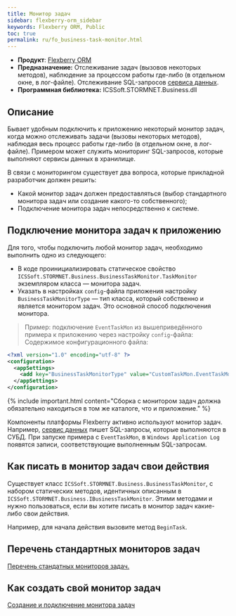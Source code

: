 ```yaml
---
title: Монитор задач
sidebar: flexberry-orm_sidebar
keywords: Flexberry ORM, Public
toc: true
permalink: ru/fo_business-task-monitor.html
---
```

* **Продукт**: [Flexberry ORM](fo_flexberry-o-r-m.html)
* **Предназначение:** Отслеживание задач (вызовов некоторых методов), наблюдение за процессом работы где-либо (в отдельном окне, в лог-файле). Отслеживание SQL-запросов [сервиса данных](fo_data-service.html).
* **Программная библиотека:** ICSSoft.STORMNET.Business.dll

## Описание
Бывает удобным подключить к приложению некоторый монитор задач, когда можно отслеживать задачи (вызовы некоторых методов), наблюдая весь процесс работы где-либо (в отдельном окне, в лог-файле). Примером может служить мониторинг SQL-запросов, которые выполняют сервисы данных в хранилище.

В связи с мониторингом существует два вопроса, которые прикладной разработчик должен решить:

* Какой монитор задач должен предоставляться (выбор стандартного монитора задач или создание какого-то собственного);
* Подключение монитора задач непосредственно к системе.

## Подключение монитора задач к приложению
Для того, чтобы подключить любой монитор задач, необходимо выполнить одно из следующего:

* В коде проинициализировать статическое свойство `ICSSoft.STORMNET.Business.BusinessTaskMonitor.TaskMonitor` экземпляром класса — монитора задач.
* Указать в настройках `config`-файла приложения настройку `BusinessTaskMonitorType` — тип класса, который собственно и является монитором задач. Это основной способ подключения монитора.

>Пример: подключение `EventTaskMon` из вышеприведённого примера к приложению через настройку `config`-файла:
Содержимое конфигурационного файла:

```xml
<?xml version="1.0" encoding="utf-8" ?>
<configuration>
  <appSettings>
    <add key="BusinessTaskMonitorType" value="CustomTaskMon.EventTaskMon, CustomTaskMon, Version=1.0.0.1, Culture=neutral, PublicKeyToken=null"/>
  </appSettings>
</configuration>
```

{% include important.html content="Сборка с монитором задач должна обязательно находиться в том же каталоге, что и приложение." %}

Компоненты платформы Flexberry активно используют монитор задач. Например, [сервис данных](fo_data-service.html) пишет SQL-запросы, которые выполняются в СУБД. При запуске примера с `EventTaskMon`, в `Windows Application Log` появятся записи, соответствующие выполненным SQL-запросам.

## Как писать в монитор задач свои действия
Существует класс `ICSSoft.STORMNET.Business.BusinessTaskMonitor`, с набором статических методов, идентичных описанным в `ICSSoft.STORMNET.Business.IBusinessTaskMonitor`. Этими методами и нужно пользоваться, если вы хотите писать в монитор задач какие-либо свои действия.


Например, для начала действия вызовите метод `BeginTask`.

## Перечень стандартных мониторов задач
[Перечень стандатных мониторов задач.](fo_BusinessTaskMonitorsInOrm.ru)

## Как создать свой монитор задач
[Создание и подключение монитора задач](fo_creating-and-connection--business-task-monitor.html)
